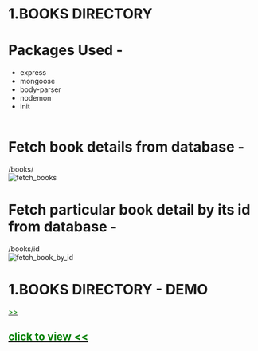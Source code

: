 # 1.BOOKS DIRECTORY

# Packages Used - <br>
  * express<br>
  * mongoose<br>
  * body-parser<br>
  * nodemon<br>
  * init<br><br>

# Fetch book details from database -
/books/<br>
![fetch_books](https://user-images.githubusercontent.com/100152824/162209124-c90e4bd3-c539-4854-943f-8a135379b2d9.png)
# Fetch particular book detail by its id from database -
/books/id<br>
![fetch_book_by_id](https://user-images.githubusercontent.com/100152824/162209932-c2510519-4fde-453d-9e9d-87b3b85508ea.png)
# 1.BOOKS DIRECTORY - DEMO 
<a href="https://user-images.githubusercontent.com/100152824/162623321-2da67461-0feb-4de5-bd5e-b8a62293f047.mp4"><font color="green">&gt;&gt; <h2>click to view &lt;&lt;</h2></font></a>
